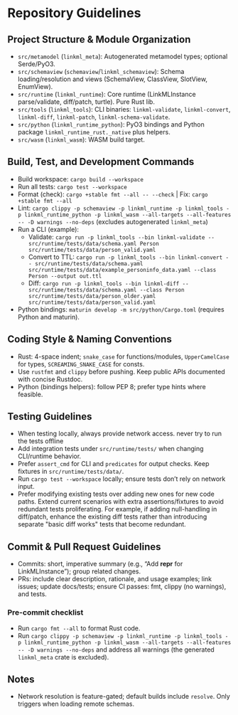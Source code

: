 # Repository Guidelines

## Project Structure & Module Organization
- `src/metamodel` (`linkml_meta`): Autogenerated metamodel types; optional Serde/PyO3.
- `src/schemaview` (`schemaview`/`linkml_schemaview`): Schema loading/resolution and views (SchemaView, ClassView, SlotView, EnumView).
- `src/runtime` (`linkml_runtime`): Core runtime (LinkMLInstance parse/validate, diff/patch, turtle). Pure Rust lib.
- `src/tools` (`linkml_tools`): CLI binaries: `linkml-validate`, `linkml-convert`, `linkml-diff`, `linkml-patch`, `linkml-schema-validate`.
- `src/python` (`linkml_runtime_python`): PyO3 bindings and Python package `linkml_runtime_rust._native` plus helpers.
- `src/wasm` (`linkml_wasm`): WASM build target.

## Build, Test, and Development Commands
- Build workspace: `cargo build --workspace`
- Run all tests: `cargo test --workspace`
- Format (check): `cargo +stable fmt --all -- --check` | Fix: `cargo +stable fmt --all`
- Lint: `cargo clippy -p schemaview -p linkml_runtime -p linkml_tools -p linkml_runtime_python -p linkml_wasm --all-targets --all-features -- -D warnings --no-deps` (excludes autogenerated `linkml_meta`)
- Run a CLI (example):
  - Validate: `cargo run -p linkml_tools --bin linkml-validate -- src/runtime/tests/data/schema.yaml Person src/runtime/tests/data/person_valid.yaml`
  - Convert to TTL: `cargo run -p linkml_tools --bin linkml-convert -- src/runtime/tests/data/schema.yaml src/runtime/tests/data/example_personinfo_data.yaml --class Person --output out.ttl`
  - Diff: `cargo run -p linkml_tools --bin linkml-diff -- src/runtime/tests/data/schema.yaml --class Person src/runtime/tests/data/person_older.yaml src/runtime/tests/data/person_valid.yaml`
- Python bindings: `maturin develop -m src/python/Cargo.toml` (requires Python and maturin).

## Coding Style & Naming Conventions
- Rust: 4-space indent; `snake_case` for functions/modules, `UpperCamelCase` for types, `SCREAMING_SNAKE_CASE` for consts.
- Use `rustfmt` and `clippy` before pushing. Keep public APIs documented with concise Rustdoc.
- Python (bindings helpers): follow PEP 8; prefer type hints where feasible.

## Testing Guidelines
- When testing locally, always provide network access. never try to run the tests offline
- Add integration tests under `src/runtime/tests/` when changing CLI/runtime behavior.
- Prefer `assert_cmd` for CLI and `predicates` for output checks. Keep fixtures in `src/runtime/tests/data/`.
- Run `cargo test --workspace` locally; ensure tests don’t rely on network input.
 - Prefer modifying existing tests over adding new ones for new code paths. Extend current scenarios with extra assertions/fixtures to avoid redundant tests proliferating. For example, if adding null-handling in diff/patch, enhance the existing diff tests rather than introducing separate "basic diff works" tests that become redundant.

## Commit & Pull Request Guidelines
- Commits: short, imperative summary (e.g., “Add __repr__ for LinkMLInstance”); group related changes.
- PRs: include clear description, rationale, and usage examples; link issues; update docs/tests; ensure CI passes: fmt, clippy (no warnings), and tests.

### Pre-commit checklist
- Run `cargo fmt --all` to format Rust code.
- Run `cargo clippy -p schemaview -p linkml_runtime -p linkml_tools -p linkml_runtime_python -p linkml_wasm --all-targets --all-features -- -D warnings --no-deps` and address all warnings (the generated `linkml_meta` crate is excluded).

## Notes
- Network resolution is feature-gated; default builds include `resolve`. Only triggers when loading remote schemas.
